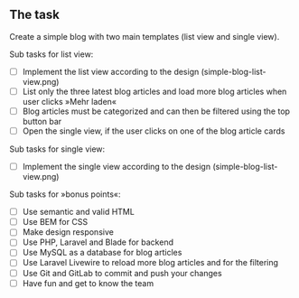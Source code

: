 ## The task

Create a simple blog with two main templates (list view and single view).

Sub tasks for list view:
- [ ] Implement the list view according to the design (simple-blog-list-view.png)
- [ ] List only the three latest blog articles and load more blog articles when user clicks »Mehr laden«
- [ ] Blog articles must be categorized and can then be filtered using the top button bar
- [ ] Open the single view, if the user clicks on one of the blog article cards

Sub tasks for single view:
- [ ] Implement the single view according to the design (simple-blog-list-view.png)

Sub tasks for »bonus points«:
- [ ] Use semantic and valid HTML
- [ ] Use BEM for CSS
- [ ] Make design responsive
- [ ] Use PHP, Laravel and Blade for backend
- [ ] Use MySQL as a database for blog articles
- [ ] Use Laravel Livewire to reload more blog articles and for the filtering
- [ ] Use Git and GitLab to commit and push your changes
- [ ] Have fun and get to know the team
